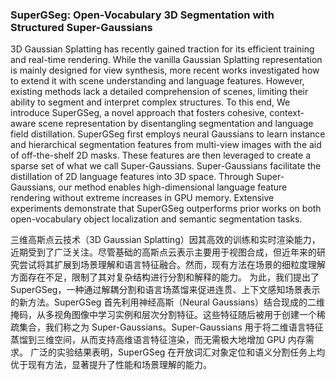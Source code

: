 ### SuperGSeg: Open-Vocabulary 3D Segmentation with Structured Super-Gaussians

3D Gaussian Splatting has recently gained traction for its efficient training and real-time rendering. While the vanilla Gaussian Splatting representation is mainly designed for view synthesis, more recent works investigated how to extend it with scene understanding and language features. However, existing methods lack a detailed comprehension of scenes, limiting their ability to segment and interpret complex structures. To this end, We introduce SuperGSeg, a novel approach that fosters cohesive, context-aware scene representation by disentangling segmentation and language field distillation. SuperGSeg first employs neural Gaussians to learn instance and hierarchical segmentation features from multi-view images with the aid of off-the-shelf 2D masks. These features are then leveraged to create a sparse set of what we call Super-Gaussians. Super-Gaussians facilitate the distillation of 2D language features into 3D space. Through Super-Gaussians, our method enables high-dimensional language feature rendering without extreme increases in GPU memory. Extensive experiments demonstrate that SuperGSeg outperforms prior works on both open-vocabulary object localization and semantic segmentation tasks.

三维高斯点云技术（3D Gaussian Splatting）因其高效的训练和实时渲染能力，近期受到了广泛关注。尽管基础的高斯点云表示主要用于视图合成，但近年来的研究尝试将其扩展到场景理解和语言特征融合。然而，现有方法在场景的细粒度理解方面存在不足，限制了其对复杂结构进行分割和解释的能力。
为此，我们提出了 SuperGSeg，一种通过解耦分割和语言场蒸馏来促进连贯、上下文感知场景表示的新方法。SuperGSeg 首先利用神经高斯（Neural Gaussians）结合现成的二维掩码，从多视角图像中学习实例和层次分割特征。这些特征随后被用于创建一个稀疏集合，我们称之为 Super-Gaussians。Super-Gaussians 用于将二维语言特征蒸馏到三维空间，从而支持高维语言特征渲染，而无需极大地增加 GPU 内存需求。
广泛的实验结果表明，SuperGSeg 在开放词汇对象定位和语义分割任务上均优于现有方法，显著提升了性能和场景理解的能力。
